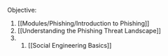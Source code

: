 
Objective:


1. [[Modules/Phishing/Introduction to Phishing]]
2. [[Understanding the Phishing Threat Landscape]]
3. 
	1. [[Social Engineering Basics]]
